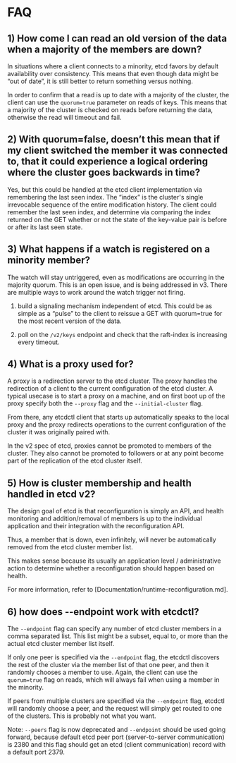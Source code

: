 # FAQ
## 1) How come I can read an old version of the data when a majority of the members are down?  

In situations where a client connects to a minority, etcd
favors by default availability over consistency. This means that even though
data might be “out of date”, it is still better to return something versus
nothing. 

In order to confirm that a read is up to date with a majority of the cluster,
the client can use the `quorum=true` parameter on reads of keys. This means
that a majority of the cluster is checked on reads before returning the data,
otherwise the read will timeout and fail.

## 2) With quorum=false, doesn’t this mean that if my client switched the member it was connected to, that it could experience a logical ordering where the cluster goes backwards in time? 

Yes, but this could be handled at the etcd client implementation via
remembering the last seen index. The “index” is the cluster's single
irrevocable sequence of the entire modification history. The client could
remember the last seen index, and determine via comparing the index returned on
the GET whether or not the state of the key-value pair is before or after its
last seen state. 

## 3) What happens if a watch is registered on a minority member? 

The watch will stay untriggered, even as modifications are occurring in the
majority quorum. This is an open issue, and is being addressed in v3. There are
multiple ways to work around the watch trigger not firing. 

1) build a signaling mechanism independent of etcd. This could be as simple as
a “pulse” to the client to reissue a GET with quorum=true for the most recent
version of the data. 
   
2) poll on the `/v2/keys` endpoint and check that the raft-index is increasing every
timeout. 

## 4) What is a proxy used for? 

A proxy is a redirection server to the etcd cluster. The proxy handles the
redirection of a client to the current configuration of the etcd cluster. A
typical usecase is to start a proxy on a machine, and on first boot up of the
proxy specify both the `--proxy` flag and the `--initial-cluster` flag. 

From there, any etcdctl client that starts up automatically speaks to the local
proxy and the proxy redirects operations to the current configuration of the
cluster it was originally paired with. 

In the v2 spec of etcd, proxies cannot be promoted to members of the cluster.
They also cannot be promoted to followers or at any point become part of the
replication of the etcd cluster itself. 

## 5) How is cluster membership and health handled in etcd v2? 

The design goal of etcd is that reconfiguration is simply an API, and health
monitoring and addition/removal of members is up to the individual application
and their integration with the reconfiguration API. 

Thus, a member that is down, even infinitely, will never be automatically
removed from the etcd cluster member list. 

This makes sense because its usually an application level / administrative
action to determine whether a reconfiguration should happen based on health. 

For more information, refer to [Documentation/runtime-reconfiguration.md].

## 6) how does --endpoint work with etcdctl? 

The `--endpoint` flag can specify any number of etcd cluster members in a comma
separated list. This list might be a subset, equal to, or more than the actual
etcd cluster member list itself. 

If only one peer is specified via the `--endpoint` flag, the etcdctl discovers the
rest of the cluster via the member list of that one peer, and then it randomly
chooses a member to use.  Again, the client can use the `quorum=true` flag on
reads, which will always fail when using a member in the minority. 

If peers from multiple clusters are specified via the `--endpoint` flag, etcdctl
will randomly choose a peer, and the request will simply get routed to one of
the clusters. This is probably not what you want. 

Note: `--peers` flag is now deprecated and `--endpoint` should be used going forward,
because default etcd peer port (server-to-server communication) is 2380 and this flag 
should get an etcd (client communication) record with a default port 2379.
